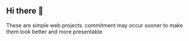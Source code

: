 ## Hi there 👋

These are simple web projects. commitment may occur sooner to make them look better and more presentable
